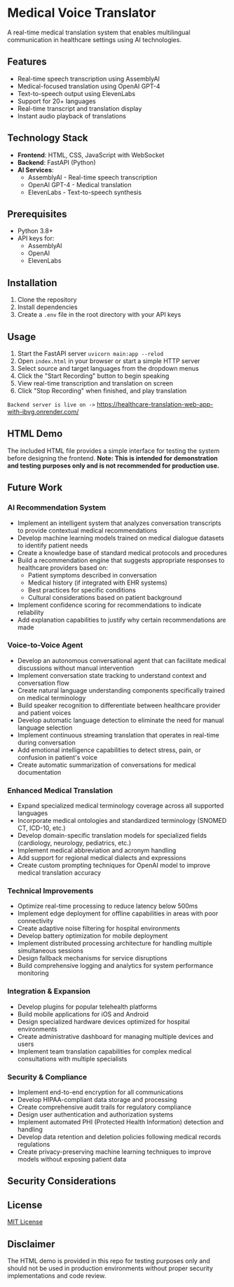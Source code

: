 # Medical Voice Translator

A real-time medical translation system that enables multilingual communication in healthcare settings using AI technologies.

## Features

- Real-time speech transcription using AssemblyAI
- Medical-focused translation using OpenAI GPT-4
- Text-to-speech output using ElevenLabs
- Support for 20+ languages
- Real-time transcript and translation display
- Instant audio playback of translations

## Technology Stack

- **Frontend**: HTML, CSS, JavaScript with WebSocket
- **Backend**: FastAPI (Python)
- **AI Services**:
  - AssemblyAI - Real-time speech transcription
  - OpenAI GPT-4 - Medical translation
  - ElevenLabs - Text-to-speech synthesis

## Prerequisites

- Python 3.8+
- API keys for:
  - AssemblyAI
  - OpenAI 
  - ElevenLabs

## Installation

1. Clone the repository
2. Install dependencies
3. Create a `.env` file in the root directory with your API keys

## Usage

1. Start the FastAPI server `uvicorn main:app --relod`
2. Open `index.html` in your browser or start a simple HTTP server
3. Select source and target languages from the dropdown menus
4. Click the "Start Recording" button to begin speaking
5. View real-time transcription and translation on screen
6. Click "Stop Recording" when finished, and play translation

`Backend server is live on ->` https://healthcare-translation-web-app-with-ibvg.onrender.com/

## HTML Demo

The included HTML file provides a simple interface for testing the system before designing the frontend. **Note: This is intended for demonstration and testing purposes only and is not recommended for production use.**

## Future Work

### AI Recommendation System
- Implement an intelligent system that analyzes conversation transcripts to provide contextual medical recommendations
- Develop machine learning models trained on medical dialogue datasets to identify patient needs
- Create a knowledge base of standard medical protocols and procedures
- Build a recommendation engine that suggests appropriate responses to healthcare providers based on:
  - Patient symptoms described in conversation
  - Medical history (if integrated with EHR systems)
  - Best practices for specific conditions
  - Cultural considerations based on patient background
- Implement confidence scoring for recommendations to indicate reliability
- Add explanation capabilities to justify why certain recommendations are made

### Voice-to-Voice Agent
- Develop an autonomous conversational agent that can facilitate medical discussions without manual intervention
- Implement conversation state tracking to understand context and conversation flow
- Create natural language understanding components specifically trained on medical terminology
- Build speaker recognition to differentiate between healthcare provider and patient voices
- Develop automatic language detection to eliminate the need for manual language selection
- Implement continuous streaming translation that operates in real-time during conversation
- Add emotional intelligence capabilities to detect stress, pain, or confusion in patient's voice
- Create automatic summarization of conversations for medical documentation

### Enhanced Medical Translation
- Expand specialized medical terminology coverage across all supported languages
- Incorporate medical ontologies and standardized terminology (SNOMED CT, ICD-10, etc.)
- Develop domain-specific translation models for specialized fields (cardiology, neurology, pediatrics, etc.)
- Implement medical abbreviation and acronym handling
- Add support for regional medical dialects and expressions
- Create custom prompting techniques for OpenAI model to improve medical translation accuracy

### Technical Improvements
- Optimize real-time processing to reduce latency below 500ms
- Implement edge deployment for offline capabilities in areas with poor connectivity
- Create adaptive noise filtering for hospital environments
- Develop battery optimization for mobile deployment
- Implement distributed processing architecture for handling multiple simultaneous sessions
- Design fallback mechanisms for service disruptions
- Build comprehensive logging and analytics for system performance monitoring

### Integration & Expansion
- Develop plugins for popular telehealth platforms
- Build mobile applications for iOS and Android
- Design specialized hardware devices optimized for hospital environments
- Create administrative dashboard for managing multiple devices and users
- Implement team translation capabilities for complex medical consultations with multiple specialists

### Security & Compliance
- Implement end-to-end encryption for all communications
- Develop HIPAA-compliant data storage and processing
- Create comprehensive audit trails for regulatory compliance
- Design user authentication and authorization systems
- Implement automated PHI (Protected Health Information) detection and handling
- Develop data retention and deletion policies following medical records regulations
- Create privacy-preserving machine learning techniques to improve models without exposing patient data

## Security Considerations



## License

[MIT License](LICENSE)

## Disclaimer

The HTML demo is provided in this repo for testing purposes only and should not be used in production environments without proper security implementations and code review.
